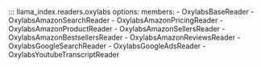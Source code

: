 ::: llama_index.readers.oxylabs
    options:
      members:
        - OxylabsBaseReader
        - OxylabsAmazonSearchReader
        - OxylabsAmazonPricingReader
        - OxylabsAmazonProductReader
        - OxylabsAmazonSellersReader
        - OxylabsAmazonBestsellersReader
        - OxylabsAmazonReviewsReader
        - OxylabsGoogleSearchReader
        - OxylabsGoogleAdsReader
        - OxylabsYoutubeTranscriptReader
